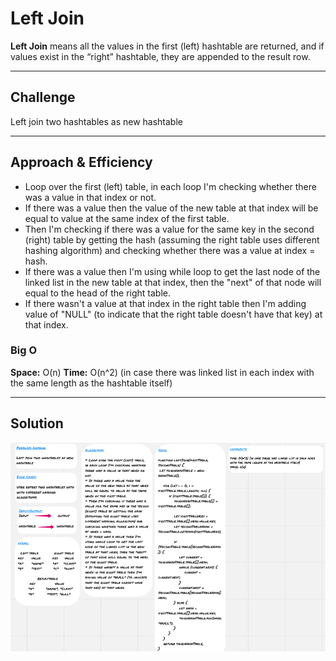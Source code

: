# Left Join

**Left Join** means all the values in the first (left) hashtable are returned, and if values exist in the “right” hashtable, they are appended to the result row.

<hr>

## Challenge

Left join two hashtables as new hashtable

<hr>

## Approach & Efficiency

* Loop over the first (left) table, in each loop I'm checking whether there was a value in that index or not.
* If there was a value then the value of the new table at that index will be equal to value at the same index of the first table.
* Then I'm checking if there was a value for the same key in the second (right) table by getting the hash (assuming the right table uses different hashing algorithm) and checking whether there was a value at index = hash.
* If there was a value then I'm using while loop to get the last node of the linked list in the new table at that index, then the "next" of that node will equal to the head of the right table.
* If there wasn't a value at that index in the right table then I'm adding value of "NULL" (to indicate that the right table doesn't have that key) at that index.

### Big O

**Space:** O(n)
**Time:** O(n^2) (in case there was linked list in each index with the same length as the hashtable itself)

<hr>

## Solution

![Whiteborad](../assets/left-join.png)